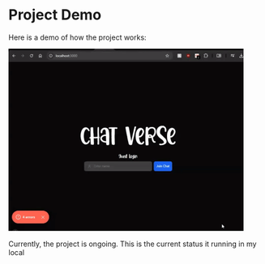 # Project Demo

Here is a demo of how the project works:

![Demo](./Sneak_Peek.gif)

Currently, the project is ongoing. This is the current status it running in my local
